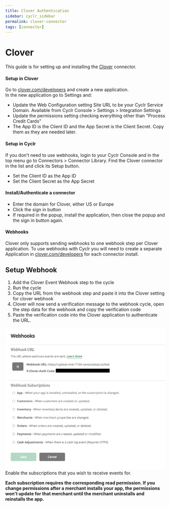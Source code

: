 ```yaml
---
title: Clover Authentication
sidebar: cyclr_sidebar
permalink: clover-connector
tags: [connector]
---
```


# Clover #

This guide is for setting up and installing the [Clover](https://cyclr.com/integrate/clover) connector.

#### Setup in Clover

Go to [clover.com/developers](https://www.clover.com/developers/) and create a new application.  
In the new application go to Settings and:

*   Update the Web Configuration setting Site URL to be your Cyclr Service Domain. Available from Cyclr Console > Settings > Integration Settings
*   Update the permissions setting checking everything other than "Process Credit Cards"
*   The App ID is the Client ID and the App Secret is the Client Secret.  Copy them as they are needed later.

#### Setup in Cyclr

If you don't need to use webhooks, login to your Cyclr Console and in the top menu go to Connectors > Connector Library. Find the Clover connector in the list and click its Setup button.

*   Set the Client ID as the App ID
*   Set the Client Secret as the App Secret

#### Install/Authenticate a connector

*   Enter the domain for Clover, either US or Europe
*   Click the sign in button
*   If required in the popup, install the application, then close the popup and the sign in button again.

#### Webhooks

Clover only supports sending webhooks to one webhook step per Clover application. To use webhooks with Cyclr you will need to create a separate Application in [clover.com/developers](https://www.clover.com/developers/) for each connector install.

Setup Webhook
-------------

1.  Add the Clover Event Webhook step to the cycle
2.  Run the cycle
3.  Copy the URL from the webhook step and paste it into the Clover setting for clover webhook
4.  Clover will now send a verification message to the webhook cycle, open the step data for the webhook and copy the verification code
5.  Paste the verification code into the Clover application to authenticate the URL.

![Clover Webhooks](./images/clover-webhooks-1.png)Enable the subscriptions that you wish to receive events for.

**Each subscription requires the corresponding read permission. If you change permissions after a merchant installs your app, the permissions won't update for that merchant until the merchant uninstalls and reinstalls the app.**
